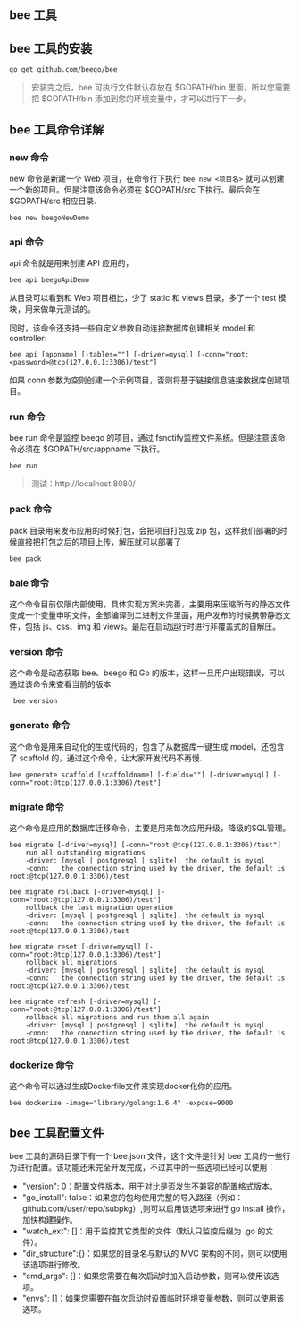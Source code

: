 ## bee 工具

## bee 工具的安装
```
go get github.com/beego/bee
```
> 安装完之后，bee 可执行文件默认存放在 $GOPATH/bin 里面，所以您需要把 $GOPATH/bin 添加到您的环境变量中，才可以进行下一步。
## bee 工具命令详解
### new 命令
new 命令是新建一个 Web 项目，在命令行下执行 `bee new <项目名>` 就可以创建一个新的项目。但是注意该命令必须在 $GOPATH/src 下执行。最后会在 $GOPATH/src 相应目录.
```
bee new beegoNewDemo
```
### api 命令
 api 命令就是用来创建 API 应用的，
```
bee api beegoApiDemo
```
从目录可以看到和 Web 项目相比，少了 static 和 views 目录，多了一个 test 模块，用来做单元测试的。

同时，该命令还支持一些自定义参数自动连接数据库创建相关 model 和 controller:
```
bee api [appname] [-tables=""] [-driver=mysql] [-conn="root:<password>@tcp(127.0.0.1:3306)/test"]
```
如果 conn 参数为空则创建一个示例项目，否则将基于链接信息链接数据库创建项目。
### run 命令
bee run 命令是监控 beego 的项目，通过 fsnotify监控文件系统。但是注意该命令必须在 $GOPATH/src/appname 下执行。
```
bee run 
```
> 测试：http://localhost:8080/
### pack 命令
pack 目录用来发布应用的时候打包，会把项目打包成 zip 包，这样我们部署的时候直接把打包之后的项目上传，解压就可以部署了
```
bee pack
```
### bale 命令
这个命令目前仅限内部使用，具体实现方案未完善，主要用来压缩所有的静态文件变成一个变量申明文件，全部编译到二进制文件里面，用户发布的时候携带静态文件，包括 js、css、img 和 views。最后在启动运行时进行非覆盖式的自解压。
### version 命令
这个命令是动态获取 bee、beego 和 Go 的版本，这样一旦用户出现错误，可以通过该命令来查看当前的版本
```
 bee version
```

### generate 命令
这个命令是用来自动化的生成代码的，包含了从数据库一键生成 model，还包含了 scaffold 的，通过这个命令，让大家开发代码不再慢.
```
bee generate scaffold [scaffoldname] [-fields=""] [-driver=mysql] [-conn="root:@tcp(127.0.0.1:3306)/test"]
```

### migrate 命令
这个命令是应用的数据库迁移命令，主要是用来每次应用升级，降级的SQL管理。
```
bee migrate [-driver=mysql] [-conn="root:@tcp(127.0.0.1:3306)/test"]
    run all outstanding migrations
    -driver: [mysql | postgresql | sqlite], the default is mysql
    -conn:   the connection string used by the driver, the default is root:@tcp(127.0.0.1:3306)/test

bee migrate rollback [-driver=mysql] [-conn="root:@tcp(127.0.0.1:3306)/test"]
    rollback the last migration operation
    -driver: [mysql | postgresql | sqlite], the default is mysql
    -conn:   the connection string used by the driver, the default is root:@tcp(127.0.0.1:3306)/test

bee migrate reset [-driver=mysql] [-conn="root:@tcp(127.0.0.1:3306)/test"]
    rollback all migrations
    -driver: [mysql | postgresql | sqlite], the default is mysql
    -conn:   the connection string used by the driver, the default is root:@tcp(127.0.0.1:3306)/test

bee migrate refresh [-driver=mysql] [-conn="root:@tcp(127.0.0.1:3306)/test"]
    rollback all migrations and run them all again
    -driver: [mysql | postgresql | sqlite], the default is mysql
    -conn:   the connection string used by the driver, the default is root:@tcp(127.0.0.1:3306)/test
```

###  dockerize 命令
这个命令可以通过生成Dockerfile文件来实现docker化你的应用。
``` 生成一个以1.6.4版本Go环境为基础镜像的Dockerfile,并暴露9000端口:
bee dockerize -image="library/golang:1.6.4" -expose=9000
```
## bee 工具配置文件
 bee 工具的源码目录下有一个 bee.json 文件，这个文件是针对 bee 工具的一些行为进行配置。该功能还未完全开发完成，不过其中的一些选项已经可以使用：

- "version": 0：配置文件版本，用于对比是否发生不兼容的配置格式版本。
- "go_install": false：如果您的包均使用完整的导入路径（例如：github.com/user/repo/subpkg）,则可以启用该选项来进行 go install 操作，加快构建操作。
- "watch_ext": []：用于监控其它类型的文件（默认只监控后缀为 .go 的文件）。
- "dir_structure":{}：如果您的目录名与默认的 MVC 架构的不同，则可以使用该选项进行修改。
- "cmd_args": []：如果您需要在每次启动时加入启动参数，则可以使用该选项。
- "envs": []：如果您需要在每次启动时设置临时环境变量参数，则可以使用该选项。